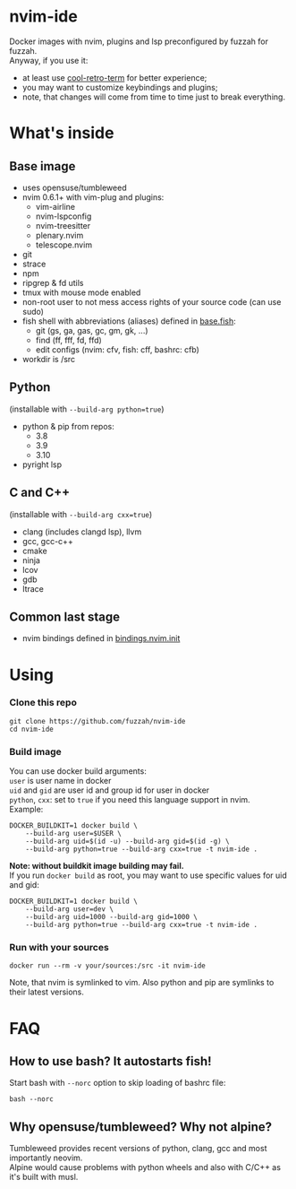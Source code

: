 # nvim-ide
Docker images with nvim, plugins and lsp preconfigured by fuzzah for fuzzah.<br>
Anyway, if you use it:
* at least use [cool-retro-term](https://github.com/Swordfish90/cool-retro-term) for better experience;
* you may want to customize keybindings and plugins;
* note, that changes will come from time to time just to break everything.

# What's inside
## Base image
* uses opensuse/tumbleweed
* nvim 0.6.1+ with vim-plug and plugins:
    * vim-airline
    * nvim-lspconfig
    * nvim-treesitter
    * plenary.nvim
    * telescope.nvim
* git
* strace
* npm
* ripgrep & fd utils
* tmux with mouse mode enabled
* non-root user to not mess access rights of your source code (can use sudo)
* fish shell with abbreviations (aliases) defined in [base.fish](base.fish):
    * git (gs, ga, gas, gc, gm, gk, ...)
    * find (ff, fff, fd, ffd)
    * edit configs (nvim: cfv, fish: cff, bashrc: cfb)
* workdir is /src

## Python
(installable with `--build-arg python=true`)
* python & pip from repos:
    * 3.8
    * 3.9
    * 3.10
* pyright lsp

## C and C++
(installable with `--build-arg cxx=true`)
* clang (includes clangd lsp), llvm
* gcc, gcc-c++
* cmake
* ninja
* lcov
* gdb
* ltrace

## Common last stage
* nvim bindings defined in [bindings.nvim.init](bindings.nvim.init)

# Using
### Clone this repo
```shell
git clone https://github.com/fuzzah/nvim-ide
cd nvim-ide
```
### Build image
You can use docker build arguments:<br>
`user` is user name in docker<br>
`uid` and `gid` are user id and group id for user in docker<br>
`python`, `cxx`: set to `true` if you need this language support in nvim.<br>
Example:
```shell
DOCKER_BUILDKIT=1 docker build \
    --build-arg user=$USER \
    --build-arg uid=$(id -u) --build-arg gid=$(id -g) \
    --build-arg python=true --build-arg cxx=true -t nvim-ide .
```
**Note: without buildkit image building may fail.**<br>
If you run `docker build` as root, you may want to use specific values for uid and gid:
```shell
DOCKER_BUILDKIT=1 docker build \
    --build-arg user=dev \
    --build-arg uid=1000 --build-arg gid=1000 \
    --build-arg python=true --build-arg cxx=true -t nvim-ide .
```


### Run with your sources
```shell
docker run --rm -v your/sources:/src -it nvim-ide
```

Note, that nvim is symlinked to vim. Also python and pip are symlinks to their latest versions.



# FAQ
## How to use bash? It autostarts fish!
Start bash with `--norc` option to skip loading of bashrc file:
```shell
bash --norc
```

## Why opensuse/tumbleweed? Why not alpine?
Tumbleweed provides recent versions of python, clang, gcc and most importantly neovim.<br>
Alpine would cause problems with python wheels and also with C/C++ as it's built with musl.<br>
